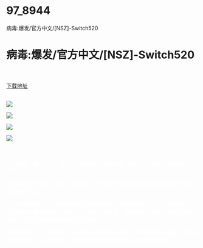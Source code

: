 # 97_8944
病毒:爆发/官方中文/[NSZ]-Switch520
# 病毒:爆发/官方中文/[NSZ]-Switch520
 <br/></br>
[下载地址](https://www.switch520.cc/article/8944 "下载地址")
<br/></br>

<p><span style="color: #ffffff;"><strong><img src="https://www.switch520.cc/muke_img/upload_art_editor_20210108-1_cf999a856adfd57fcd7a2f23a10ce036.jpg"></strong></span></p>
<p><span style="color: #ffffff;"><strong><img src="https://www.switch520.cc/muke_img/upload_art_editor_20210108-1_d13aee0cb829d2afa8d24652f879c836.jpg"></strong></span></p>
<p><span style="color: #ffffff;"><strong><img src="https://www.switch520.cc/muke_img/upload_art_editor_20210108-1_64ce6082261956f00e12bfa04e98ba34.jpg"></strong></span></p>
<p><span style="color: #ffffff;"><strong><img src="https://www.switch520.cc/muke_img/upload_art_editor_20210108-1_08795b07dad4b7869168698f2c44a1c9.jpg">&nbsp;</strong></span></p>
<p><span style="color: #ffffff;"><strong>&nbsp;</strong></span></p>
<p><span style="color: #ffffff;"><strong>在《病毒：爆发》中，我们允许玩家面对所有最新，最感人的话题-危险病毒的大流行。</strong></span></p>
<p><span style="color: #ffffff;"><strong>作为全球卫生组织（GHO）的负责人，您的任务是遏制病毒的传播并在为时已晚之前拯救人类。</strong></span></p>
<p><span style="color: #ffffff;"><strong>除了危机管理之外，该游戏还为玩家提供有关流行病时的行为方式，应采取的行动以及如何以最有效的方式保护自己和亲人的信息。该游戏基于世界卫生组织发布的数据以及从专家和顾问那里获得的信息。</strong></span></p>
<p><span style="color: #ffffff;"><strong>通过您的行动，您将能够了解在危机期间的管理难度，各种决策对有效应对全球流行病的影响，这可能是由于聆听黑社会或缺乏适当的医疗设备而造成的</strong></span></p>
